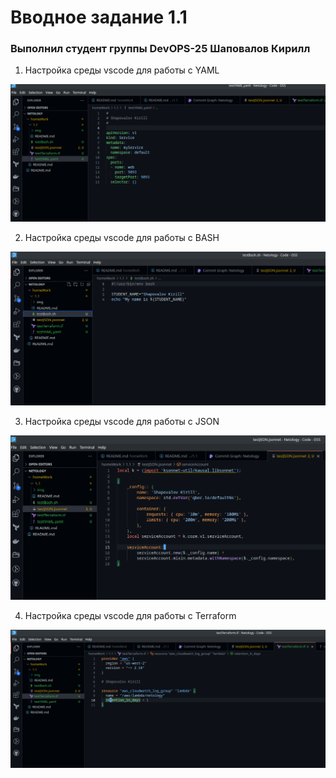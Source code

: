 # Вводное задание 1.1
### Выполнил студент группы DevOPS-25 Шаповалов Кирилл

1. Настройка среды vscode для работы с YAML

<img src="/homeWork/1.1/img/testYaml.png" width=600px height=auto>

2. Настройка среды vscode для работы с BASH

<img src="/homeWork/1.1/img/testBash.png" width=600px height=auto>

3. Настройка среды vscode для работы с JSON

<img src="/homeWork/1.1/img/testJsonnet.png" width=600px height=auto>

4. Настройка среды vscode для работы с Terraform

<img src="/homeWork/1.1/img/testTerraform.png" width=600px height=auto>

